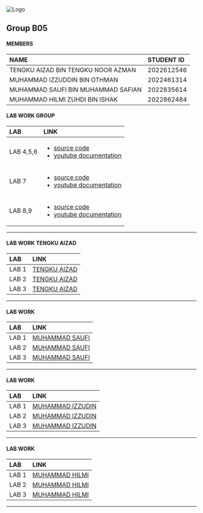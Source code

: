 
![Logo](https://media2.giphy.com/media/v1.Y2lkPTc5MGI3NjExa2VycHB6aTJkd2drNTNoZnRvOWp2NHM4dnp5cmd6NjkzNG9uaThvbyZlcD12MV9pbnRlcm5hbF9naWZfYnlfaWQmY3Q9Zw/Lopx9eUi34rbq/giphy.webp)
## Group B05

#### MEMBERS



| NAME | STUDENT ID                |
| :-------- | :------------------------- |
| TENGKU AIZAD BIN TENGKU NOOR AZMAN | 2022612546|
| MUHAMMAD IZZUDDIN BIN OTHMAN | 2022461314|
| MUHAMMAD SAUFI BIN MUHAMMAD SAFIAN | 2022835614|
| MUHAMMAD HILMI ZUHDI BIN ISHAK | 2022862484|


#### LAB WORK GROUP

| LAB |               LINK     |
| :--------|     :-------      |
| LAB 4,5,6     |<ul><li>[source code](https://github.com/MSaufi23/flutter-firebase)</li><li>[youtube documentation](https://youtu.be/j9DUqGXPnCo?si=85nY08TiWLRBxdbo)</li></ul>|
| LAB 7         |<ul><li>[source code](https://github.com/MSaufi23/flutter-firebase)</li><li>[youtube documentation](https://youtu.be/j9DUqGXPnCo?si=85nY08TiWLRBxdbo)</li></ul>|
| LAB 8,9       |   <ul><li>[source code](https://github.com/tgxzd/ICT602-Lab-8-9)</li><li>[youtube documentation](https://www.youtube.com/shorts/XOB-55DbT7g)</li></ul>       |

_____________________________________________________________________________________________________________

#### LAB WORK TENGKU AIZAD


| LAB |               LINK     |
| :--------|     :-------      |
| LAB 1           |    [TENGKU AIZAD](https://t.me/c/1268048899/34297?thread=33987)|
| LAB 2           |    [TENGKU AIZAD](https://t.me/c/1268048899/34228?thread=33988)|
| LAB 3           |    [TENGKU AIZAD](https://www.youtube.com/watch?v=K4DOyUvqLDU) |

______________________________________________________________________________________________________________

#### LAB WORK 


| LAB |               LINK     |
| :--------|     :-------      |
| LAB 1           |    [MUHAMMAD SAUFI](https://t.me/c/1268048899/34331?thread=33987)|
| LAB 2           |    [MUHAMMAD SAUFI](https://t.me/c/1268048899/34443?thread=33988)|
| LAB 3           |    [MUHAMMAD SAUFI](https://t.me/c/1268048899/37653?thread=34431)|

______________________________________________________________________________________________________________
#### LAB WORK 


| LAB |               LINK     |
| :--------|     :-------      |
| LAB 1           |    [MUHAMMAD IZZUDIN](https://t.me/c/1268048899/34630?thread=33987)|
| LAB 2           |    [MUHAMMAD IZZUDIN](https://t.me/c/1268048899/37655?thread=33988)|
| LAB 3           |    [MUHAMMAD IZZUDIN]()|

______________________________________________________________________________________________________________
#### LAB WORK 


| LAB |               LINK     |
| :--------|     :-------      |
| LAB 1           |    [MUHAMMAD HILMI]()|
| LAB 2           |    [MUHAMMAD HILMI](https://t.me/c/1268048899/37657?thread=33988)|
| LAB 3           |    [MUHAMMAD HILMI](https://t.me/c/1268048899/37668?thread=34431)|

______________________________________________________________________________________________________________


